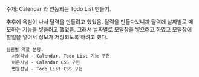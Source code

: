 주제: Calendar 와 연동되는 Todo List 만들기.

  추후에 욕심이 나서 달력을 만들려고 했었음.
  달력을 만들다보니까 달력에 날짜별로 메모하는 기능을 넣을려고 했었음.
    그래서 날짜별로 모달창을 넣으려고 하였고
    모달창에 할일을 넣어서 정보가 저장되도록 하려고 했다.

    팀원별 역할 분담:
      서영석님 - Calendar, Todo List 기능 구현
      이은지님 - Calendar CSS 구현
      변웅섭님 - Todo List CSS 구현
